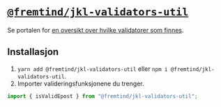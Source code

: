 # [`@fremtind/jkl-validators-util`](https://jokul.fremtind.no/komponenter/validators)

Se portalen for [en oversikt over hvilke validatorer som finnes](https://jokul.fremtind.no/komponenter/validators).

## Installasjon

1. `yarn add @fremtind/jkl-validators-util` eller `npm i @fremtind/jkl-validators-util`.
2. Importer valideringsfunksjonene du trenger.

```js
import { isValidEpost } from "@fremtind/jkl-validators-util";
```
